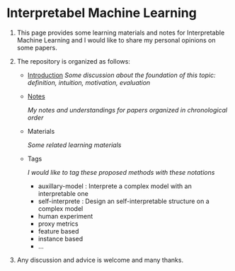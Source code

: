 # Interpretabel Machine Learning

1. This page provides some learning materials and notes for Interpretable Machine Learning and I would like to share my personal opinions on some papers.

2. The repository is organized as follows:

   - [Introduction](https://github.com/Tao-Han/Interpretabel-Learning/tree/master/Intruduction.md)
     *Some discussion about the foundation of this topic: definition, intuition, motivation, evaluation*

   - [Notes](https://github.com/Tao-Han/Interpretabel-Learning/tree/master/Notes)

     *My notes and understandings for papers organized in chronological order*

   - Materials

     *Some related learning materials*

   - Tags

     *I would like to tag these proposed methods with these notations*

     - auxillary-model : Interprete a complex model with an interpretable one
     - self-interprete : Design an self-interpretable structure on a complex model
     - human experiment
     - proxy metrics
     - feature based
     - instance based
     - ...

3. Any discussion and advice is welcome and many thanks.

